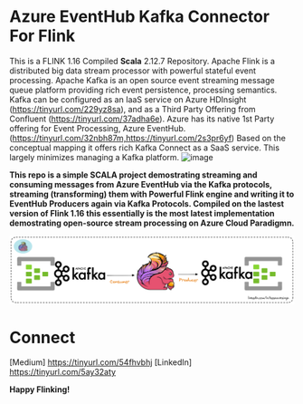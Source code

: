 # Azure EventHub Kafka Connector For Flink 
This is a FLINK 1.16 Compiled **Scala** 2.12.7 Repository. Apache Flink is a distributed big data stream processor with powerful stateful event processing. Apache Kafka is an open source event streaming message queue platform providing rich event persistence, processing semantics. Kafka can be configured as an IaaS service on Azure HDInsight (https://tinyurl.com/229yz8sa), and as a Third Party Offering from Confluent (https://tinyurl.com/37adha6e). Azure has its native 1st Party offering for Event Processing, Azure EventHub. (https://tinyurl.com/32nbh87m,https://tinyurl.com/2s3pr6yf)
Based on the conceptual mapping it offers rich Kafka Connect as a SaaS service. This largely minimizes managing a Kafka platform. 
![image](https://user-images.githubusercontent.com/41631964/210156734-0876a0a7-39ae-4277-b9d8-677185d3d1a3.png)

**This repo is a simple SCALA project demostrating streaming and consuming messages from Azure EventHub via the Kafka protocols, streaming (transforming) them with Powerful Flink engine and writing it to EventHub Producers again via Kafka Protocols. Compiled on the lastest version of Flink 1.16 this essentially is the most latest implementation demostrating open-source stream processing on Azure Cloud Paradigmn.**

![alt text](https://github.com/keshavksingh/flink-azure-eventhub-kafka-connector/blob/main/Azure-Flink-Kafka-Connector.png?raw=true)

# Connect 
[Medium] https://tinyurl.com/54fhvbhj
[LinkedIn] https://tinyurl.com/5ay32aty

**Happy Flinking!**
